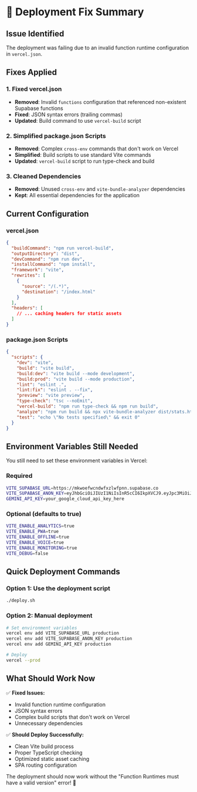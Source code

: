 # 🔧 Deployment Fix Summary

## Issue Identified
The deployment was failing due to an invalid function runtime configuration in `vercel.json`.

## Fixes Applied

### 1. Fixed vercel.json
- **Removed**: Invalid `functions` configuration that referenced non-existent Supabase functions
- **Fixed**: JSON syntax errors (trailing commas)
- **Updated**: Build command to use `vercel-build` script

### 2. Simplified package.json Scripts
- **Removed**: Complex `cross-env` commands that don't work on Vercel
- **Simplified**: Build scripts to use standard Vite commands
- **Updated**: `vercel-build` script to run type-check and build

### 3. Cleaned Dependencies
- **Removed**: Unused `cross-env` and `vite-bundle-analyzer` dependencies
- **Kept**: All essential dependencies for the application

## Current Configuration

### vercel.json
```json
{
  "buildCommand": "npm run vercel-build",
  "outputDirectory": "dist",
  "devCommand": "npm run dev",
  "installCommand": "npm install",
  "framework": "vite",
  "rewrites": [
    {
      "source": "/(.*)",
      "destination": "/index.html"
    }
  ],
  "headers": [
    // ... caching headers for static assets
  ]
}
```

### package.json Scripts
```json
{
  "scripts": {
    "dev": "vite",
    "build": "vite build",
    "build:dev": "vite build --mode development",
    "build:prod": "vite build --mode production",
    "lint": "eslint .",
    "lint:fix": "eslint . --fix",
    "preview": "vite preview",
    "type-check": "tsc --noEmit",
    "vercel-build": "npm run type-check && npm run build",
    "analyze": "npm run build && npx vite-bundle-analyzer dist/stats.html",
    "test": "echo \"No tests specified\" && exit 0"
  }
}
```

## Environment Variables Still Needed

You still need to set these environment variables in Vercel:

### Required
```bash
VITE_SUPABASE_URL=https://mkwoefwcndwfxzlwfpnn.supabase.co
VITE_SUPABASE_ANON_KEY=eyJhbGciOiJIUzI1NiIsInR5cCI6IkpXVCJ9.eyJpc3MiOiJzdXBhYmFzZSIsInJlZiI6Im1rd29lZndjbmR3Znh6bHdmcG5uIiwicm9sZSI6ImFub24iLCJpYXQiOjE3NTk0NzQyMjUsImV4cCI6MjA3NTA1MDIyNX0.quh7s_D3ZBPgg0hg0g8nK-qvjYyVf8idhiOrGRwlavk
GEMINI_API_KEY=your_google_cloud_api_key_here
```

### Optional (defaults to true)
```bash
VITE_ENABLE_ANALYTICS=true
VITE_ENABLE_PWA=true
VITE_ENABLE_OFFLINE=true
VITE_ENABLE_VOICE=true
VITE_ENABLE_MONITORING=true
VITE_DEBUG=false
```

## Quick Deployment Commands

### Option 1: Use the deployment script
```bash
./deploy.sh
```

### Option 2: Manual deployment
```bash
# Set environment variables
vercel env add VITE_SUPABASE_URL production
vercel env add VITE_SUPABASE_ANON_KEY production
vercel env add GEMINI_API_KEY production

# Deploy
vercel --prod
```

## What Should Work Now

✅ **Fixed Issues:**
- Invalid function runtime configuration
- JSON syntax errors
- Complex build scripts that don't work on Vercel
- Unnecessary dependencies

✅ **Should Deploy Successfully:**
- Clean Vite build process
- Proper TypeScript checking
- Optimized static asset caching
- SPA routing configuration

The deployment should now work without the "Function Runtimes must have a valid version" error! 🚀